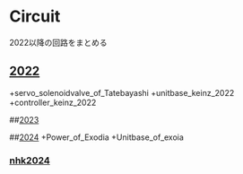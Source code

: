 # Circuit
2022以降の回路をまとめる

## [2022](https://github.com/shinchiryota/Circuit/tree/main/2022)
+servo_solenoidvalve_of_Tatebayashi
+unitbase_keinz_2022
+controller_keinz_2022


##[2023]()


##[2024]()
+Power_of_Exodia
+Unitbase_of_exoia
### [nhk2024]()
